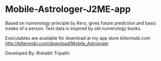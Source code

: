 Mobile-Astrologer-J2ME-app
==========================
Based on numerology principle by Kero, gives future prediction and basic trades of a person.
Text data is inspired by old numerology books.

Executables are available for download at my app store killermobi.com
http://killermobi.com/download/Mobile_Astrologer

Developed By:
Rishabh Tripathi 
